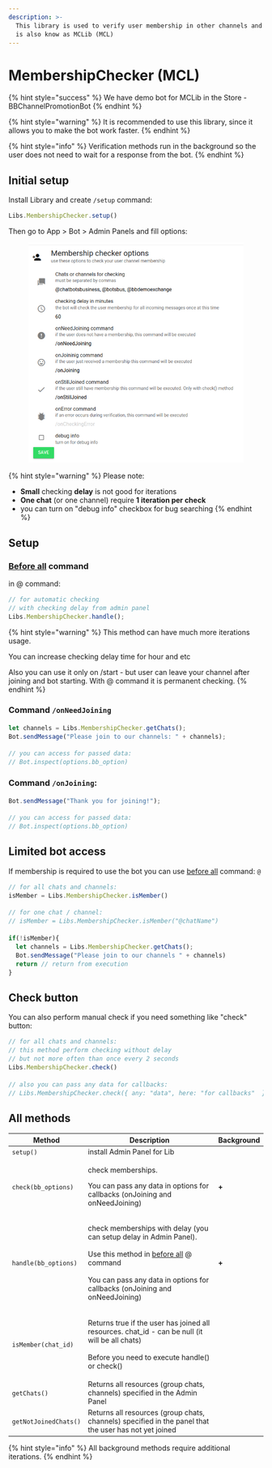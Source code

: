 ```yaml
---
description: >-
  This library is used to verify user membership in other channels and chats. It
  is also know as MCLib (MCL)
---
```


# MembershipChecker (MCL)

{% hint style="success" %}
We have demo bot for MCLib in the Store - BBChannelPromotionBot
{% endhint %}

{% hint style="warning" %}
It is recommended to use this library, since it allows you to make the bot work faster.
{% endhint %}

{% hint style="info" %}
Verification methods run in the background so the user does not need to wait for a response from the bot.
{% endhint %}

## Initial setup

Install Library and create `/setup` command:&#x20;

```javascript
Libs.MembershipChecker.setup()
```

Then go to App > Bot > Admin Panels and fill options:

<figure><img src="../.gitbook/assets/изображение.png" alt=""><figcaption></figcaption></figure>



{% hint style="warning" %}
Please note:&#x20;

* **Small** checking **delay** is not good for iterations
* **One chat** (or one channel) require **1 iteration per check**
* you can turn on "debug info" checkbox for bug searching
{% endhint %}





## Setup

### [**Before all**](../bjs/always-running-commands.md) **command**&#x20;

in @ command:

```javascript
// for automatic checking
// with checking delay from admin panel
Libs.MembershipChecker.handle();
```

{% hint style="warning" %}
This method can have much more iterations usage.&#x20;

You can increase checking delay time for hour and etc



Also you can use it only on /start - but user can leave your channel after joining and bot starting. With @ command it is permanent checking.
{% endhint %}





### Command `/onNeedJoining`

```javascript
let channels = Libs.MembershipChecker.getChats();
Bot.sendMessage("Please join to our channels: " + channels);

// you can access for passed data:
// Bot.inspect(options.bb_option)
```

### Command `/onJoining`:

```javascript
Bot.sendMessage("Thank you for joining!");

// you can access for passed data:
// Bot.inspect(options.bb_option)
```

## Limited bot access

If membership is required to use the bot you can use [before all](https://help.bots.business/scenarios-and-bjs/always-running-commands#beforeall-and-afterall-commands) command: `@`

```javascript
// for all chats and channels:
isMember = Libs.MembershipChecker.isMember()

// for one chat / channel:
// isMember = Libs.MembershipChecker.isMember("@chatName")

if(!isMember){
  let channels = Libs.MembershipChecker.getChats();
  Bot.sendMessage("Please join to our channels " + channels)
  return // return from execution
}

```

## Check button

You can also perform manual check if you need something like "check" button:

```javascript
// for all chats and channels:
// this method perform checking without delay
// but not more often than once every 2 seconds
Libs.MembershipChecker.check()

// also you can pass any data for callbacks:
// Libs.MembershipChecker.check({ any: "data", here: "for callbacks"  })
```



## All methods

| Method                | Description                                                                                                                                                                                                                                                                                   | Background |
| --------------------- | --------------------------------------------------------------------------------------------------------------------------------------------------------------------------------------------------------------------------------------------------------------------------------------------- | ---------- |
| `setup()`             | install Admin Panel for Lib                                                                                                                                                                                                                                                                   |            |
| `check(bb_options)`   | <p>check memberships. </p><p></p><p>You can pass any data in options for callbacks (onJoining and onNeedJoining)</p>                                                                                                                                                                          | **+**      |
| `handle(bb_options)`  | <p>check memberships with delay (you can setup delay in Admin Panel). <br><br>Use this method in <a href="../bjs/always-running-commands.md#beforeall-and-afterall-commands">before all</a> @ command<br><br>You can pass any data in options for callbacks (onJoining and onNeedJoining)</p> | **+**      |
| `isMember(chat_id)`   | <p>Returns true if the user has joined all resources. chat_id - can be null (it will be all chats)<br><br>Before you need to execute handle() or check()</p>                                                                                                                                  |            |
| `getChats()`          | Returns all resources (group chats, channels) specified in the Admin Panel                                                                                                                                                                                                                    |            |
| `getNotJoinedChats()` | Returns all resources (group chats, channels) specified in the panel that the user has not yet joined                                                                                                                                                                                         |            |



{% hint style="info" %}
All background methods require additional iterations.
{% endhint %}
